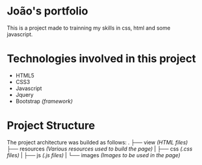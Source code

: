 # João's portfolio
This is a project made to trainning my skills in css, html and some javascript.

# Technologies involved in this project
* HTML5
* CSS3
* Javascript
* Jquery
* Bootstrap _(framework)_

# Project Structure

The project architecture was builded as follows:
.
├── view _(HTML files)_
├── resources _(Various resources used to build the page)_
|   ├── css _(.css files)_
|   ├── js _(.js files)_
|   └── images _(Images to be used in the page)_
